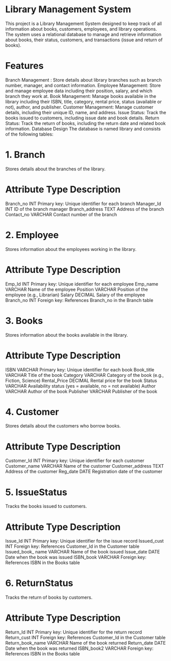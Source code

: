 # Library Management System
This project is a Library Management System designed to keep track of all information about books, customers, employees, and library operations. The system uses a relational database to manage and retrieve information about books, their status, customers, and transactions (issue and return of books).

# Features
Branch Management : Store details about library branches such as branch number, manager, and contact information.
Employee Management: Store and manage employee data including their position, salary, and which branch they work at.
Book Management: Manage books available in the library including their ISBN, title, category, rental price, status (available or not), author, and publisher.
Customer Management: Manage customer details, including their unique ID, name, and address.
Issue Status: Track the books issued to customers, including issue date and book details.
Return Status: Track the return of books, including the return date and related book information.
Database Design
The database is named library and consists of the following tables:

# 1. Branch
Stores details about the branches of the library.

# Attribute	    Type	         Description
Branch_no	    INT	Primary key: Unique identifier for each branch
Manager_Id	    INT	              ID of the branch manager
Branch_address	TEXT	          Address of the branch
Contact_no	    VARCHAR	          Contact number of the branch

# 2. Employee
Stores information about the employees working in the library.

# Attribute	Type	         Description
Emp_Id	    INT	Primary key: Unique identifier for each employee
Emp_name	VARCHAR	         Name of the employee
Position	VARCHAR	         Position of the employee (e.g., Librarian)
Salary	    DECIMAL	         Salary of the employee
Branch_no	INT	Foreign key: References Branch_no in the Branch table

# 3. Books
Stores information about the books available in the library.

# Attribute	 Type	    Description
ISBN	     VARCHAR	Primary key: Unique identifier for each book
Book_title	 VARCHAR	Title of the book
Category	VARCHAR	    Category of the book (e.g., Fiction, Science)
Rental_Price DECIMAL	Rental price for the book
Status	     VARCHAR	Availability status (yes = available, no = not available)
Author	     VARCHAR	Author of the book
Publisher	 VARCHAR	Publisher of the book

# 4. Customer
Stores details about the customers who borrow books.

# Attribute	     Type	           Description
Customer_Id	     INT Primary key: Unique identifier for each customer
Customer_name    VARCHAR	      Name of the customer
Customer_address TEXT	          Address of the customer
Reg_date	     DATE	          Registration date of the customer

# 5. IssueStatus
Tracks the books issued to customers.

# Attribute	Type	Description
Issue_Id	 INT	Primary key: Unique identifier for the issue record
Issued_cust	 INT	Foreign key: References Customer_Id in the Customer table
Issued_book_ name	VARCHAR	Name of the book issued
Issue_date	 DATE	Date when the book was issued
ISBN_book	 VARCHAR	Foreign key: References ISBN in the Books table

# 6. ReturnStatus
Tracks the return of books by customers.

# Attribute	Type			Description
Return_Id	INT	Primary key: Unique identifier for the return record
Return_cust	INT	Foreign key: References Customer_Id in the Customer table
Return_book_name	VARCHAR	 Name of the book returned
Return_date	DATE	Date     when the book was returned
ISBN_book2	VARCHAR	Foreign key: References ISBN in the Books table
